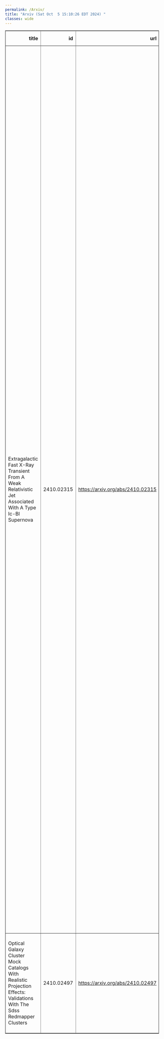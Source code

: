 ```yaml
---
permalink: /Arxiv/
title: "Arxiv (Sat Oct  5 15:10:26 EDT 2024) "
classes: wide
---
```

<table border="1" class="dataframe">
  <thead>
    <tr style="text-align: right;">
      <th>title</th>
      <th>id</th>
      <th>url</th>
      <th>authors</th>
      <th>Local Authors</th>
    </tr>
  </thead>
  <tbody>
    <tr>
      <td>Extragalactic Fast X-Ray Transient From A Weak Relativistic Jet   Associated With A Type Ic-Bl Supernova</td>
      <td>2410.02315</td>
      <td><a href="https://arxiv.org/abs/2410.02315" target="_blank">https://arxiv.org/abs/2410.02315</a></td>
      <td>H. Sun, W. -X. Li, L. -D. Liu, H. Gao, X. -F. Wang, W. Yuan, B. Zhang, A. V. Filippenko, D. Xu, T. An, S. Ai, T. G. Brink, Y. Liu, Y. -Q. Liu, C. -Y. Wang, Q. -Y. Wu, X. -F. Wu, Y. Yang, B. -B. Zhang, W. -K. Zheng, T. Ahumada, Z. -G. Dai, J. Delaunay, N. Elias-Rosa, S. Benetti, S. -Y. Fu, D. A. Howell, Y. -F. Huang, M. M. Kasliwal, V. Karambelkar, R. Stein, W. -H. Lei, T. -Y. Lian, Z. -K. Peng, A. V. Ridnaia, D. S. Svinkin, X. -Y. Wang, A. -L. Wang, D. -M. Wei, J. An, M. Andrews, J. -M Bai, C. -Y. Dai, S. A. Ehgamberdiev, Z. Fan, J. Farah, H. -C. Feng, J. P. U. Fynbo, W. -J. Guo, Z. Guo, M. -K. Hu, J. -W. Hu, S. -Q. Jiang, J. -J. Jin, A. Li, J. -D. Li, R. -Z. Li, Y. -F. Liang, Z. -X. Ling, X. Liu, J. -R. Mao, C. Mccully, D. Mirzaqulov, M. Newsome, E. Padilla Gonzalez, X. Pan, G. Terreran, S. Tinyanont, B. -T. Wang, L. -Z. Wang, X. -D. Wen, D. -F. Xiang, S. -J. Xue, J. Yang, Z. -P. Zhu, Z. -M. Cai, A. J. Castro-Tirado, F. -S. Chen, H. -L. Chen, T. -X. Chen, W. Chen, Y. -H. Chen, Y. -F. Chen, Y. Chen, H. -Q. Cheng, B. Cordier, C. -Z. Cui, W. -W. Cui, Y. -F. Dai, D. -W. Fan, H. Feng, J. Guan, D. -W. Han, D. -J. Hou, H. -B. Hu, M. -H. Huang, J. Huo, S. -M. Jia, Z. -Q. Jia, B. -W. Jiang, C. -C. Jin, G. Jin, E. Kuulkers, C. -K. Li, D. -Y. Li, J. -F. Li, L. -H. Li, M. -S. Li, W. Li, Z. -D. Li, C. -Z Liu, H. -Y. Liu, H. -Q. Liu, M. -J. Liu, F. -J. Lu, L. -D. Luo, J. Ma, X. Mao, K. Nandra, P. O'Brien, H. -W. Pan, A. Rau, N. Rea, J. Sanders, L. -M. Song, S. -L. Sun, X. -J. Sun, Y. -Y. Tan, Q. -J. Tang, Y. -H. Tao, H. Wang, J. Wang, L. Wang, W. -X. Wang, Y. -L. Wang, Y. -S. Wang, D. -R. Xiong, H. -T. Xu, J. -J. Xu, X. -P. Xu, Y. -F. Xu, Z. Xu, C. -B. Xue, Y. -L. Xue, A. -L. Yan, H. -N. Yang, X. -T. Yang, Y. -J. Yang, C. Zhang, J. Zhang, M. Zhang, S. -N. Zhang, W. -D. Zhang, W. -J. Zhang, Y. -H. Zhang, Z. Zhang, Z. Zhang, Z. -L. Zhang, D. -H. Zhao, H. -S. Zhao, X. -F. Zhao, Z. -J. Zhao, Y. -L. Zhou, Y. -X. Zhu, Z. -C. Zhu</td>
      <td>Ji Wang</td>
    </tr>
    <tr>
      <td>Optical Galaxy Cluster Mock Catalogs With Realistic Projection Effects:   Validations With The Sdss Redmapper Clusters</td>
      <td>2410.02497</td>
      <td><a href="https://arxiv.org/abs/2410.02497" target="_blank">https://arxiv.org/abs/2410.02497</a></td>
      <td>Andy Lee, Hao-Yi Wu, Andrés N. Salcedo, Tomomi Sunayama, Matteo Costanzi, Justin Myles, Shulei Cao, Eduardo Rozo, Chun-Hao To, David H. Weinberg, Lei Yang, Conghao Zhou</td>
      <td>David Weinberg</td>
    </tr>
  </tbody>
</table>